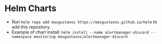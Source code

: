 # Helm Charts

- Run `helm repo add masgustavos https://masgustavos.github.io/helm` to add this repository.
- Example of chart install: `helm install --name alertmanager-discord --namespace monitoring masgustavos/alertmanager-discord`